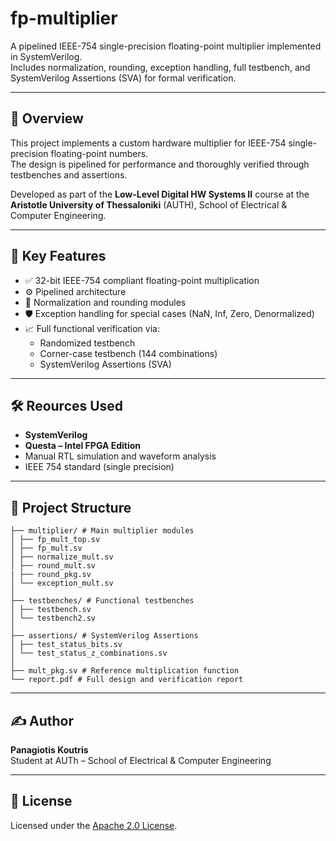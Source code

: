 # fp-multiplier

A pipelined IEEE-754 single-precision floating-point multiplier implemented in SystemVerilog.  
Includes normalization, rounding, exception handling, full testbench, and SystemVerilog Assertions (SVA) for formal verification.

---

## 🚀 Overview

This project implements a custom hardware multiplier for IEEE-754 single-precision floating-point numbers.  
The design is pipelined for performance and thoroughly verified through testbenches and assertions.

Developed as part of the **Low-Level Digital HW Systems II** course at the **Aristotle University of Thessaloniki** (AUTH), School of Electrical & Computer Engineering.

---

## 🧠 Key Features

- ✅ 32-bit IEEE-754 compliant floating-point multiplication  
- ⚙️ Pipelined architecture  
- 🧮 Normalization and rounding modules  
- 🛡️ Exception handling for special cases (NaN, Inf, Zero, Denormalized)  
- 📈 Full functional verification via:
  - Randomized testbench
  - Corner-case testbench (144 combinations)
  - SystemVerilog Assertions (SVA)

---

## 🛠️ Reources Used

- **SystemVerilog**
- **Questa – Intel FPGA Edition**
- Manual RTL simulation and waveform analysis
- IEEE 754 standard (single precision)

---

## 📂 Project Structure
```
├── multiplier/ # Main multiplier modules
│ ├── fp_mult_top.sv
│ ├── fp_mult.sv
│ ├── normalize_mult.sv
│ ├── round_mult.sv
| ├── round_pkg.sv
│ └── exception_mult.sv
│
├── testbenches/ # Functional testbenches
│ ├── testbench.sv
│ └── testbench2.sv
│
├── assertions/ # SystemVerilog Assertions
│ ├── test_status_bits.sv
│ └── test_status_z_combinations.sv
│
├── mult_pkg.sv # Reference multiplication function
└── report.pdf # Full design and verification report
```

---
## ✍️ Author

**Panagiotis Koutris**   
Student at AUTh – School of Electrical & Computer Engineering

---

## 📎 License

Licensed under the [Apache 2.0 License](https://www.apache.org/licenses/LICENSE-2.0.html).

